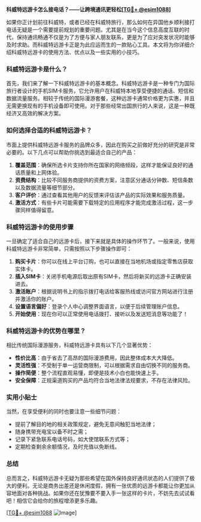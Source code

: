**科威特远游卡怎么接电话？——让跨境通讯更轻松[[TG💪+ @esim1088](https://t.me/s/esim1088)]**

如果你正计划前往科威特，或者已经在科威特旅行，那么如何在异国他乡顺利接打电话无疑是一个需要提前规划的重要问题。尤其是在当今这个信息高度互联的时代，保持通讯畅通不仅是为了方便与家人朋友联系，更是为了应对突发状况时能够及时求助。而科威特远游卡正是为此应运而生的一款贴心工具。本文将为你详细介绍科威特远游卡的使用方法、优点以及一些实用的小技巧。

### 科威特远游卡是什么？

首先，我们来了解一下科威特远游卡的基本概念。科威特远游卡是一种专门为国际旅行者设计的手机SIM卡服务，它允许用户在科威特本地享受便捷的通话、短信和数据流量服务。相较于传统的国际漫游套餐，这种远游卡通常价格更为实惠，并且无需更换现有的手机设备即可使用。对于那些经常出国旅行的人来说，这是一种既经济又高效的解决方案。

### 如何选择合适的科威特远游卡？

市面上提供科威特远游卡服务的品牌众多，因此在购买之前做好充分的研究是非常必要的。以下几点可以帮助你挑选到最适合自己的产品：

1. **覆盖范围**：确保所选卡片支持你所在国家的网络频段，这样才能保证良好的通话质量和上网体验。
2. **资费结构**：比较不同服务商提供的资费方案，注意区分通话分钟数、短信条数以及数据流量等细节部分。
3. **客户评价**：通过查看其他用户的反馈来评估该产品的实际效果和服务质量。
4. **激活方式**：有些卡片可能需要下载特定的应用程序才能完成激活过程，这一步骤同样值得留意。

### 科威特远游卡的使用步骤

一旦确定了适合自己的远游卡后，接下来就是具体的操作环节了。一般来说，使用科威特远游卡非常简单，只需按照以下步骤操作即可：

1. **购买卡片**：你可以在线上平台订购，也可以直接在当地机场或指定零售店获取实体卡。
2. **插入SIM卡**：关闭手机电源后取出原有SIM卡，然后将新买的远游卡正确安装进去。
3. **激活账户**：根据说明书上的指示拨打电话给客服热线或访问官方网站进行注册并激活你的账户。
4. **设置语言偏好**：登录个人中心调整界面语言，以便于后续管理账户信息。
5. **开始使用**：现在你可以正常使用电话拨打、接听以及发送短消息等功能了！

### 科威特远游卡的优势在哪里？

相比传统国际漫游服务，科威特远游卡具有以下几个显著优势：

- **性价比高**：由于省去了高昂的国际漫游费用，因此整体成本大大降低。
- **灵活性强**：不受制于单一运营商限制，可以根据需求自由切换不同的服务商。
- **操作简便**：整个流程直观易懂，即便是技术小白也能快速上手。
- **安全保障**：正规渠道购买的产品均符合当地法律法规要求，不存在法律风险。

### 实用小贴士

当然，在享受便利的同时也要注意一些细节问题：

- 提前了解目的地的相关政策规定，避免无意间触犯当地法律；
- 随身携带充电宝以备不时之需；
- 记录下紧急联系电话号码，如大使馆联系方式等；
- 定期检查剩余余额情况，及时充值以免断线。

### 总结

总而言之，科威特远游卡无疑为那些希望在国外保持良好通讯状态的人们提供了极大的便利。无论是商务出差还是休闲度假，拥有一张优质的远游卡都能让你更加从容地面对各种挑战。如果你还在犹豫要不要入手一张这样的卡片，不妨先去试试看吧！相信它会给你的旅程增添更多乐趣。

[[TG💪+ @esim1088](https://t.me/s/esim1088) ![Image](https://i.postimg.cc/4NQfJmqS/Snipaste-2025-05-13-00-14-12.png)]